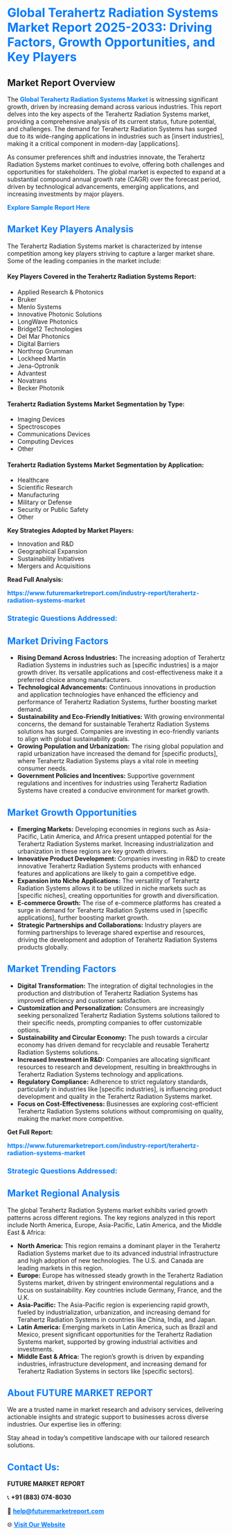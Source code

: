 <h1 style="color: #007BFF;">Global Terahertz Radiation Systems Market Report 2025-2033: Driving Factors, Growth Opportunities, and Key Players</h1>

<section id="overview">
<h2>Market Report Overview</h2>
<p>The <a href="https://www.futuremarketreport.com/industry-report/terahertz-radiation-systems-market" style="color: #007BFF; text-decoration: none;"><strong>Global Terahertz Radiation Systems Market</strong></a> is witnessing significant growth, driven by increasing demand across various industries. This report delves into the key aspects of the Terahertz Radiation Systems market, providing a comprehensive analysis of its current status, future potential, and challenges. The demand for Terahertz Radiation Systems has surged due to its wide-ranging applications in industries such as [insert industries], making it a critical component in modern-day [applications].</p>
<p>As consumer preferences shift and industries innovate, the Terahertz Radiation Systems market continues to evolve, offering both challenges and opportunities for stakeholders. The global market is expected to expand at a substantial compound annual growth rate (CAGR) over the forecast period, driven by technological advancements, emerging applications, and increasing investments by major players.</p>
</section>

<section id="overview">
<p><a href="https://www.futuremarketreport.com/request-sample/reportId=90017" style="color: #007BFF; text-decoration: none;"><strong>Explore Sample Report Here</strong></a></p>
</section>

<section id="key-players">
<h2 style="color: #007BFF;">Market Key Players Analysis</h2>
<p>The Terahertz Radiation Systems market is characterized by intense competition among key players striving to capture a larger market share. Some of the leading companies in the market include:</p>
<h4>Key Players Covered in the Terahertz Radiation Systems Report:</h4>
<ul><li>Applied Research &amp; Photonics</li><li>Bruker</li><li>Menlo Systems</li><li>Innovative Photonic Solutions</li><li>LongWave Photonics</li><li>Bridge12 Technologies</li><li>Del Mar Photonics</li><li>Digital Barriers</li><li>Northrop Grumman</li><li>Lockheed Martin</li><li>Jena-Optronik</li><li>Advantest</li><li>Novatrans</li><li>Becker Photonik</li></ul>
<h4>Terahertz Radiation Systems Market Segmentation by Type:</h4>
<ul><li>Imaging Devices</li><li>Spectroscopes</li><li>Communications Devices</li><li>Computing Devices</li><li>Other</li></ul>

<h4>Terahertz Radiation Systems Market Segmentation by Application:</h4>
<ul><li>Healthcare</li><li>Scientific Research</li><li>Manufacturing</li><li>Military or Defense</li><li>Security or Public Safety</li><li>Other</li></ul>
<p><strong>Key Strategies Adopted by Market Players:</strong></p>
<ul>
<li>Innovation and R&D</li>
<li>Geographical Expansion</li>
<li>Sustainability Initiatives</li>
<li>Mergers and Acquisitions</li>
</ul>
</section>

<section>
<p><strong>Read Full Analysis: </strong></p><a href="https://www.futuremarketreport.com/industry-report/terahertz-radiation-systems-market" style="color: #007BFF; text-decoration: none;"><strong>https://www.futuremarketreport.com/industry-report/terahertz-radiation-systems-market</strong></a>
<h3 style="color: #007BFF;">Strategic Questions Addressed:</h3>
</section>

<section id="driving-factors">
<h2 style="color: #007BFF;">Market Driving Factors</h2>
<ul>
<li><strong>Rising Demand Across Industries:</strong> The increasing adoption of Terahertz Radiation Systems in industries such as [specific industries] is a major growth driver. Its versatile applications and cost-effectiveness make it a preferred choice among manufacturers.</li>
<li><strong>Technological Advancements:</strong> Continuous innovations in production and application technologies have enhanced the efficiency and performance of Terahertz Radiation Systems, further boosting market demand.</li>
<li><strong>Sustainability and Eco-Friendly Initiatives:</strong> With growing environmental concerns, the demand for sustainable Terahertz Radiation Systems solutions has surged. Companies are investing in eco-friendly variants to align with global sustainability goals.</li>
<li><strong>Growing Population and Urbanization:</strong> The rising global population and rapid urbanization have increased the demand for [specific products], where Terahertz Radiation Systems plays a vital role in meeting consumer needs.</li>
<li><strong>Government Policies and Incentives:</strong> Supportive government regulations and incentives for industries using Terahertz Radiation Systems have created a conducive environment for market growth.</li>
</ul>
</section>

<section id="growth-opportunities">
<h2 style="color: #007BFF;">Market Growth Opportunities</h2>
<ul>
<li><strong>Emerging Markets:</strong> Developing economies in regions such as Asia-Pacific, Latin America, and Africa present untapped potential for the Terahertz Radiation Systems market. Increasing industrialization and urbanization in these regions are key growth drivers.</li>
<li><strong>Innovative Product Development:</strong> Companies investing in R&D to create innovative Terahertz Radiation Systems products with enhanced features and applications are likely to gain a competitive edge.</li>
<li><strong>Expansion into Niche Applications:</strong> The versatility of Terahertz Radiation Systems allows it to be utilized in niche markets such as [specific niches], creating opportunities for growth and diversification.</li>
<li><strong>E-commerce Growth:</strong> The rise of e-commerce platforms has created a surge in demand for Terahertz Radiation Systems used in [specific applications], further boosting market growth.</li>
<li><strong>Strategic Partnerships and Collaborations:</strong> Industry players are forming partnerships to leverage shared expertise and resources, driving the development and adoption of Terahertz Radiation Systems products globally.</li>
</ul>
</section>

<section id="trending-factors">
<h2 style="color: #007BFF;">Market Trending Factors</h2>
<ul>
<li><strong>Digital Transformation:</strong> The integration of digital technologies in the production and distribution of Terahertz Radiation Systems has improved efficiency and customer satisfaction.</li>
<li><strong>Customization and Personalization:</strong> Consumers are increasingly seeking personalized Terahertz Radiation Systems solutions tailored to their specific needs, prompting companies to offer customizable options.</li>
<li><strong>Sustainability and Circular Economy:</strong> The push towards a circular economy has driven demand for recyclable and reusable Terahertz Radiation Systems solutions.</li>
<li><strong>Increased Investment in R&D:</strong> Companies are allocating significant resources to research and development, resulting in breakthroughs in Terahertz Radiation Systems technology and applications.</li>
<li><strong>Regulatory Compliance:</strong> Adherence to strict regulatory standards, particularly in industries like [specific industries], is influencing product development and quality in the Terahertz Radiation Systems market.</li>
<li><strong>Focus on Cost-Effectiveness:</strong> Businesses are exploring cost-efficient Terahertz Radiation Systems solutions without compromising on quality, making the market more competitive.</li>
</ul>
</section>

<section>
<p><strong>Get Full Report: </strong></p><a href="https://www.futuremarketreport.com/industry-report/terahertz-radiation-systems-market" style="color: #007BFF; text-decoration: none;"><strong>https://www.futuremarketreport.com/industry-report/terahertz-radiation-systems-market</strong></a>
<h3 style="color: #007BFF;">Strategic Questions Addressed:</h3>
</section>


<section id="regional-analysis">
<h2 style="color: #007BFF;">Market Regional Analysis</h2>
<p>The global Terahertz Radiation Systems market exhibits varied growth patterns across different regions. The key regions analyzed in this report include North America, Europe, Asia-Pacific, Latin America, and the Middle East & Africa:</p>
<ul>
<li><strong>North America:</strong> This region remains a dominant player in the Terahertz Radiation Systems market due to its advanced industrial infrastructure and high adoption of new technologies. The U.S. and Canada are leading markets in this region.</li>
<li><strong>Europe:</strong> Europe has witnessed steady growth in the Terahertz Radiation Systems market, driven by stringent environmental regulations and a focus on sustainability. Key countries include Germany, France, and the U.K.</li>
<li><strong>Asia-Pacific:</strong> The Asia-Pacific region is experiencing rapid growth, fueled by industrialization, urbanization, and increasing demand for Terahertz Radiation Systems in countries like China, India, and Japan.</li>
<li><strong>Latin America:</strong> Emerging markets in Latin America, such as Brazil and Mexico, present significant opportunities for the Terahertz Radiation Systems market, supported by growing industrial activities and investments.</li>
<li><strong>Middle East & Africa:</strong> The region’s growth is driven by expanding industries, infrastructure development, and increasing demand for Terahertz Radiation Systems in sectors like [specific sectors].</li>
</ul>
</section>

<footer>
<h2 style="color: #007BFF;">About FUTURE MARKET REPORT</h2>
<p>We are a trusted name in market research and advisory services, delivering actionable insights and strategic support to businesses across diverse industries. Our expertise lies in offering:</p>

<p>Stay ahead in today’s competitive landscape with our tailored research solutions.</p>

<h2 style="color: #007BFF;">Contact Us:</h2>
<p><strong>FUTURE MARKET REPORT</strong></p>
<p>📞 <strong>+91 (883) 074-8030</strong></p>
<p>📧 <strong><a href="mailto:help@futuremarketreport.com" style="color: #007BFF;">help@futuremarketreport.com</a></strong></p>
<p>🌐 <strong><a href="https://www.futuremarketreport.com/" style="color: #007BFF;">Visit Our Website</a></strong></p>
</footer>